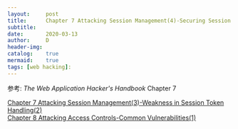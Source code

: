 ```yaml
---
layout:		post
title:		Chapter 7 Attacking Session Management(4)-Securing Session Management
subtitle:	
date:		2020-03-13
author:		D
header-img:
catalog:	true
mermaid:	true
tags: [web hacking]:
---
```


参考: *The Web Application Hacker's Handbook* Chapter 7



[Chapter 7 Attacking Session Management(3)-Weakness in Session Token Handling(2)](https://dm116.github.io/2020/03/13/attacking-session_management_3_2/)<br>
[Chapter 8 Attacking Access Controls-Common Vulnerabilities(1)](https://dm116.github.io/2020/03/13/common-vulnerabilities_1_1/)<br>
